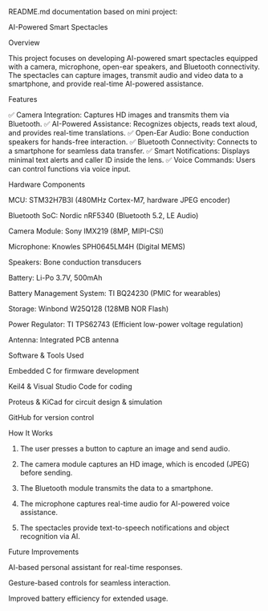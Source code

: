 README.md documentation based on mini project:


AI-Powered Smart Spectacles

Overview

This project focuses on developing AI-powered smart spectacles equipped with a camera, microphone, open-ear speakers, and Bluetooth connectivity. The spectacles can capture images, transmit audio and video data to a smartphone, and provide real-time AI-powered assistance.

Features

✅ Camera Integration: Captures HD images and transmits them via Bluetooth.
✅ AI-Powered Assistance: Recognizes objects, reads text aloud, and provides real-time translations.
✅ Open-Ear Audio: Bone conduction speakers for hands-free interaction.
✅ Bluetooth Connectivity: Connects to a smartphone for seamless data transfer.
✅ Smart Notifications: Displays minimal text alerts and caller ID inside the lens.
✅ Voice Commands: Users can control functions via voice input.

Hardware Components

MCU: STM32H7B3I (480MHz Cortex-M7, hardware JPEG encoder)

Bluetooth SoC: Nordic nRF5340 (Bluetooth 5.2, LE Audio)

Camera Module: Sony IMX219 (8MP, MIPI-CSI)

Microphone: Knowles SPH0645LM4H (Digital MEMS)

Speakers: Bone conduction transducers

Battery: Li-Po 3.7V, 500mAh

Battery Management System: TI BQ24230 (PMIC for wearables)

Storage: Winbond W25Q128 (128MB NOR Flash)

Power Regulator: TI TPS62743 (Efficient low-power voltage regulation)

Antenna: Integrated PCB antenna


Software & Tools Used

Embedded C for firmware development

Keil4 & Visual Studio Code for coding

Proteus & KiCad for circuit design & simulation

GitHub for version control


How It Works

1. The user presses a button to capture an image and send audio.


2. The camera module captures an HD image, which is encoded (JPEG) before sending.


3. The Bluetooth module transmits the data to a smartphone.


4. The microphone captures real-time audio for AI-powered voice assistance.


5. The spectacles provide text-to-speech notifications and object recognition via AI.



Future Improvements

AI-based personal assistant for real-time responses.

Gesture-based controls for seamless interaction.

Improved battery efficiency for extended usage.

